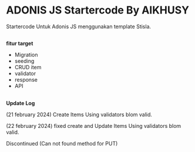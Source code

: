 <h1>ADONIS JS Startercode By AIKHUSY</h1>

Startercode Untuk Adonis JS menggunakan template Stisla.

##
**fitur target**
- Migration 
- seeding
- CRUD item
- validator
- response
- API

##
**Update Log**

(21 february 2024) Create Items Using validators blom valid. 

(22 february 2024) fixed create and Update Items Using validators blom valid. 

Discontinued (Can not found method for PUT)
